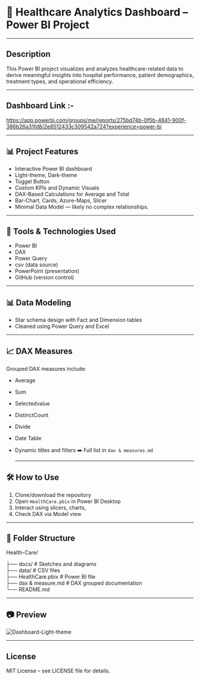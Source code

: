 
# 🏥 Healthcare Analytics Dashboard – Power BI Project

---

## Description
This Power BI project visualizes and analyzes healthcare-related data to derive meaningful insights into hospital performance, patient demographics, treatment types, and operational efficiency.


---

## Dashboard Link :-
https://app.powerbi.com/groups/me/reports/275bd74b-0f5b-4841-900f-386b26a31fd8/2e8512433c309542a724?experience=power-bi

---

## 📊 Project Features

- Interactive Power BI dashboard
- Light-theme, Dark-theme
- Toggel Button  
- Custom KPIs and Dynamic Visuals
- DAX-Based Calculations for Average and Total
- Bar-Chart, Cards, Azure-Maps, Slicer
- Minimal Data Model — likely no complex relationships. 

---
  
## 🧩 Tools & Technologies Used
- Power BI  
- DAX  
- Power Query  
- csv (data source)  
- PowerPoint (presentation)  
- GitHub (version control)

 ---
   
## 📊  Data Modeling
- Star schema design with Fact and Dimension tables  
- Cleaned using Power Query and Excel

---
 
## 📈  DAX Measures
Grouped DAX measures include:
- Average 
- Sum
- Selectedvalue
- DistinctCount
- Divide 
- Date Table
- Dynamic titles and filters
➡️ Full list in `dax & measures.md`


  ---

## 🛠️ How to Use
1. Clone/download the repository  
2. Open `HealthCare.pbix` in Power BI Desktop  
3. Interact using slicers, charts,  
4. Check DAX via Model view

---
   
## 📁 Folder Structure
Health-Care/

├── docs/                           # Sketches and diagrams  
├── data/                           # CSV files  
├── HealthCare.pbix                 # Power BI file  
├── dax & measure.md                # DAX grouped documentation  
└── README.md

---

## 📷 Preview
![Dashboard-Light-theme](https://github.com/user-attachments/assets/99daecde-3bbe-44fe-b8d6-51573f4b15f1)


---
  
## License
MIT License – see LICENSE file for details.
